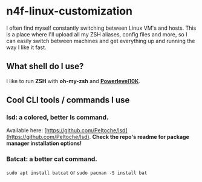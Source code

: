 # n4f-linux-customization
I often find myself constantly switching between Linux VM's and hosts. This is a place where I'll upload all my ZSH aliases, config files and more, so I can easily switch between machines and get everything up and running the way I like it fast.

## What shell do I use?
I like to run **ZSH** with **oh-my-zsh** and [**Powerlevel10K**](https://github.com/romkatv/powerlevel10k). 

## Cool CLI tools / commands I use
### lsd: a colored, better ls command.
Available here: [https://github.com/Peltoche/lsd](https://github.com/Peltoche/lsd). **Check the repo's readme for package manager installation options!**

### Batcat: a better cat command.
``` sudo apt install batcat ``` or ```sudo pacman -S install bat```

